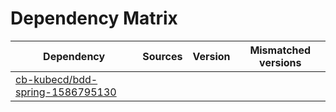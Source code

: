 # Dependency Matrix

Dependency | Sources | Version | Mismatched versions
---------- | ------- | ------- | -------------------
[cb-kubecd/bdd-spring-1586795130](https://github.com/cb-kubecd/bdd-spring-1586795130.git) |  | []() | 
